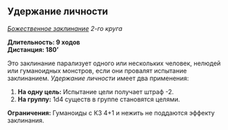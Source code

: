 ## Удержание личности

*[Божественное заклинание](../divine.md) 2-го круга*

**Длительность: 9 ходов**<br>
**Дистанция: 180’**

Это заклинание парализует одного или нескольких человек, нелюдей или гуманоидных монстров, если они провалят испытание заклинанием. *Удержание личности* имеет два применения:

1. **На одну цель:** Испытание цели получает штраф -2.
2. **На группу:** 1d4 существ в группе становятся целями.

**Ограничения:** Гуманоиды с КЗ 4+1 и нежить не поддаются эффекту заклинания.